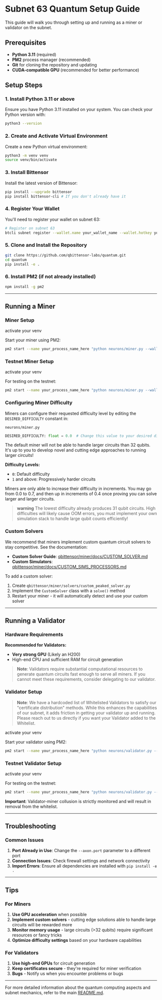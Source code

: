 # Subnet 63 Quantum Setup Guide

This guide will walk you through setting up and running as a miner or validator on the subnet.

## Prerequisites

- **Python 3.11** (required)
- **PM2** process manager (recommended)
- **Git** for cloning the repository and updating
- **CUDA-compatible GPU** (recommended for better performance)

## Setup Steps

### 1. Install Python 3.11 or above

Ensure you have Python 3.11 installed on your system. You can check your Python version with:
```bash
python3 --version
```

### 2. Create and Activate Virtual Environment

Create a new Python virtual environment:
```bash
python3 -m venv venv
source venv/bin/activate
```

### 3. Install Bittensor

Install the latest version of Bittensor:
```bash
pip install --upgrade bittensor
pip install bittensor-cli # If you don't already have it
```

### 4. Register Your Wallet

You'll need to register your wallet on subnet 63:

```bash
# Register on subnet 63
btcli subnet register --wallet.name your_wallet_name --wallet.hotkey your_hotkey_name --netuid 63
```

### 5. Clone and Install the Repository

```bash
git clone https://github.com/qbittensor-labs/quantum.git
cd quantum
pip install -e .
```

### 6. Install PM2 (if not already installed)

```bash
npm install -g pm2
```

---

## Running a Miner

### Miner Setup

activate your venv 

Start your miner using PM2:

```bash
pm2 start --name your_process_name_here "python neurons/miner.py --wallet.name your_wallet_name --wallet.hotkey your_hotkey_name --netuid 63 --subtensor.network put_network_here --axon.port 8091
```

### Testnet Miner Setup

activate your venv 

For testing on the testnet:

```bash
pm2 start --name your_process_name_here "python neurons/miner.py --wallet.name your_wallet_name --wallet.hotkey your_hotkey_name --netuid 380 --subtensor.network test--axon.port 8091 
```

### Configuring Miner Difficulty

Miners can configure their requested difficulty level by editing the `DESIRED_DIFFICULTY` constant in:
```
neurons/miner.py
```

```python
DESIRED_DIFFICULTY: float = 0.0  # Change this value to your desired difficulty
```
The default miner will not be able to handle larger circuits than 32 qubits. It's up to you to develop novel and cutting edge approaches to running larger circuits!

**Difficulty Levels:**
- `0`: Default difficulty
- `1` and above: Progressively harder circuits

Miners are only able to increase their difficulty in increments. You may go from 0.0 to 0.7, and then up in increments of 0.4 once proving you can solve larger and larger circuits.

> **warning** The lowest difficulty already produces 31 qubit circuits. High difficulties will likely cause OOM errors, you must implement your own simulation stack to handle large qubit counts efficiently!

### Custom Solvers

We recommend that miners implement custom quantum circuit solvers to stay competitive. See the documentation:
- **Custom Solver Guide**: [qbittensor/miner/docs/CUSTOM_SOLVER.md](qbittensor/miner/docs/CUSTOM_SOLVER.md)
- **Custom Simulators**: [qbittensor/miner/docs/CUSTOM_SIMS_PROCESSORS.md](qbittensor/miner/docs/CUSTOM_SIMS_PROCESSORS.md)

To add a custom solver:
1. Create `qbittensor/miner/solvers/custom_peaked_solver.py`
2. Implement the `CustomSolver` class with a `solve()` method
3. Restart your miner - it will automatically detect and use your custom solver

---

## Running a Validator

### Hardware Requirements

**Recommended for Validators:**
- **Very strong GPU** (Likely an H200)
- High-end CPU and sufficient RAM for circuit generation

> **Note**: Validators require substantial computational resources to generate quantum circuits fast enough to serve all miners. If you cannot meet these requirements, consider delegating to our validator.

### Validator Setup

> **Note**: We have a hardcoded list of Whitelisted Validators to satisfy our "certificate distribution" methods. While this enhances the capabilities of our subnet, it adds friction in getting your validator up and running. Please reach out to us directly if you want your Validator added to the Whitelist.

activate your venv 

Start your validator using PM2:

```bash
pm2 start --name your_process_name_here "python neurons/validator.py --wallet.name your_wallet_name --wallet.hotkey your_hotkey_name --netuid 63 --subtensor.network put_network_here --logging.debug --logging.info
```

### Testnet Validator Setup

activate your venv 

For testing on the testnet:

```bash
pm2 start --name your_process_name_here "python neurons/validator.py --wallet.name your_wallet_name --wallet.hotkey your_hotkey_name --netuid 380 --subtensor.network test --logging.debug --logging.info

```

**Important**: Validator-miner collusion is strictly monitored and will result in removal from the whitelist.

---

## Troubleshooting

### Common Issues

1. **Port Already in Use**: Change the `--axon.port` parameter to a different port
3. **Connection Issues**: Check firewall settings and network connectivity
4. **Import Errors**: Ensure all dependencies are installed with `pip install -e .`

---

## Tips

### For Miners

1. **Use GPU acceleration** when possible
2. **Implement custom solvers** - cutting edge solutions able to handle large circuits will be rewarded more
3. **Monitor memory usage** - large circuits (>32 qubits) require significant resources or fancy tricks
4. **Optimize difficulty settings** based on your hardware capabilities

### For Validators

1. **Use high-end GPUs** for circuit generation
3. **Keep certificates secure** - they're required for miner verification
4. **Bugs** - Notify us when you encounter problems or bugs

---

For more detailed information about the quantum computing aspects and subnet mechanics, refer to the main [README.md](README.md). 